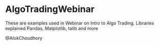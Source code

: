 # AlgoTradingWebinar
These are examples used in Webinar on Intro to Algo Trading.
Libraries explained Pandas, Matplotlib, talib and more

@AlokChoudhory
